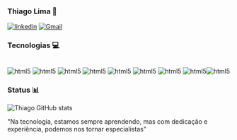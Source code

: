 ### Thiago Lima 👾


[![linkedin](https://img.shields.io/badge/LinkedIn-0077B5?style=for-the-badge&logo=linkedin&logoColor=white)](https://www.linkedin.com/in/thiago-lima-034b39245/)
 [![Gmail](https://img.shields.io/badge/Gmail-D14836?style=for-the-badge&logo=gmail&logoColor=white)](mailto:thiago1limabezerra@gmail.com)

 ### Tecnologias 💻
<div style="display: incline_block"><br/>
<img aling="center" alt="html5" src="https://img.shields.io/badge/Java-ED8B00?style=for-the-badge&logo=openjdk&logoColor=white"/>
<img aling="center" alt="html5" src="https://img.shields.io/badge/JavaScript-323330?style=for-the-badge&logo=javascript&logoColor=F7DF1E"/>
<img aling="center" alt="html5" src="https://img.shields.io/badge/TypeScript-007ACC?style=for-the-badge&logo=typescript&logoColor=white"/>
<img aling="center" alt="html5" src="https://img.shields.io/badge/Node.js-43853D?style=for-the-badge&logo=node.js&logoColor=white"/>
<img aling="center" alt="html5" src="https://img.shields.io/badge/React_Native-20232A?style=for-the-badge&logo=react&logoColor=61DAFB"/>
<img aling="center" alt="html5" src="https://img.shields.io/badge/MySQL-00000F?style=for-the-badge&logo=mysql&logoColor=white"/>
<img aling="center" alt="html5" src="https://img.shields.io/badge/Spring-6DB33F?style=for-the-badge&logo=spring&logoColor=white"/>
<img aling="center" alt="html5" src="https://img.shields.io/badge/CSS-239120?&style=for-the-badge&logo=css3&logoColor=white"/><img aling="center" alt="html5" src="https://img.shields.io/badge/HTML5-E34F26?style=for-the-badge&logo=html5&logoColor=white"/>
</div>





### Status 📊
![Thiago GitHub stats](https://github-readme-stats.vercel.app/api?username=Th1agoDev&_icons=true&theme=gruvbox)


"Na tecnologia, estamos sempre aprendendo, mas com dedicação e experiência, podemos nos tornar especialistas"
